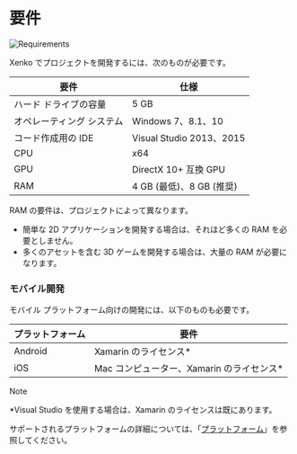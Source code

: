 # 要件

![Requirements](media/requirements.png)

Xenko でプロジェクトを開発するには、次のものが必要です。

| 要件 | 仕様 |
|-------|-------|
|ハード ドライブの容量 | 5 GB|
| オペレーティング システム | Windows 7、8.1、10 |
| コード作成用の IDE | Visual Studio 2013、2015|
| CPU | x64|
| GPU | DirectX 10+ 互換 GPU |
| RAM | 4 GB (最低)、8 GB (推奨) |

RAM の要件は、プロジェクトによって異なります。

* 簡単な 2D アプリケーションを開発する場合は、それほど多くの RAM を必要としません。
* 多くのアセットを含む 3D ゲームを開発する場合は、大量の RAM が必要になります。

### モバイル開発

モバイル プラットフォーム向けの開発には、以下のものも必要です。

| プラットフォーム | 要件 |
|-------|-------|
| Android | Xamarin のライセンス* |
| iOS | Mac コンピューター、Xamarin のライセンス* |

> [!NOTE]
> *Visual Studio を使用する場合は、Xamarin のライセンスは既にあります。

サポートされるプラットフォームの詳細については、「[プラットフォーム](../platforms/index.md)」を参照してください。
